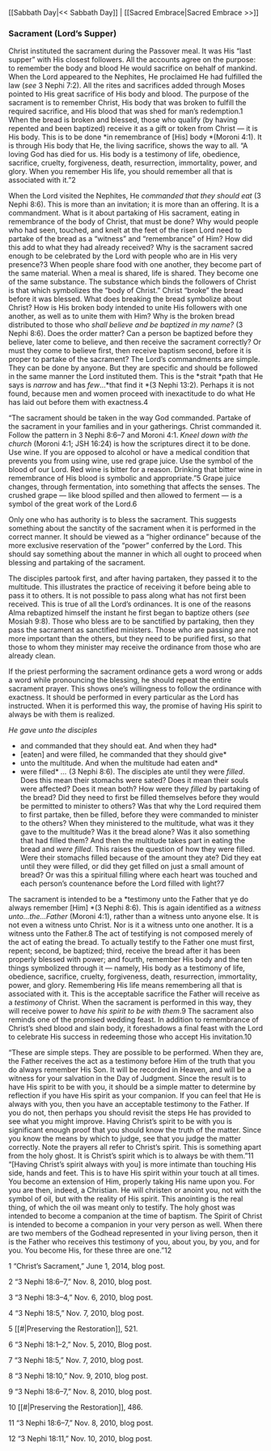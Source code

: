 [[Sabbath Day|<< Sabbath Day]]  |  [[Sacred Embrace|Sacred Embrace >>]]

### Sacrament (Lord’s Supper)
Christ instituted the sacrament during the Passover meal. It was His “last supper” with His closest followers. All the accounts agree on the purpose: to remember the body and blood He would sacrifice on behalf of mankind. When the Lord appeared to the Nephites, He proclaimed He had fulfilled the law (*see* 3 Nephi 7:2). All the rites and sacrifices added through Moses pointed to His great sacrifice of His body and blood. The purpose of the sacrament is to remember Christ, His body that was broken to fulfill the required sacrifice, and His blood that was shed for man’s redemption.1 When the bread is broken and blessed, those who qualify (by having repented and been baptized) receive it as a gift or token from Christ — it is His body. This is to be done *in remembrance of [His] body *(Moroni 4:1). It is through His body that He, the living sacrifice, shows the way to all. “A loving God has died for us. His body is a testimony of life, obedience, sacrifice, cruelty, forgiveness, death, resurrection, immortality, power, and glory. When you remember His life, you should remember all that is associated with it.”2

When the Lord visited the Nephites, He *commanded that they should eat* (3 Nephi 8:6). This is more than an invitation; it is more than an offering. It is a commandment. What is it about partaking of His sacrament, eating in remembrance of the body of Christ, that must be done? Why would people who had seen, touched, and knelt at the feet of the risen Lord need to partake of the bread as a “witness” and “remembrance” of Him? How did this add to what they had already received? Why is the sacrament sacred enough to be celebrated by the Lord with people who are in His very presence?3 When people share food with one another, they become part of the same material. When a meal is shared, life is shared. They become one of the same substance. The substance which binds the followers of Christ is that which symbolizes the “body of Christ.” Christ “broke” the bread before it was blessed. What does breaking the bread symbolize about Christ? How is His broken body intended to unite His followers with one another, as well as to unite them with Him? Why is the broken bread distributed to those who *shall believe and be baptized in my name?* (3 Nephi 8:6). Does the order matter? Can a person be baptized before they believe, later come to believe, and then receive the sacrament correctly? Or must they come to believe first, then receive baptism second, before it is proper to partake of the sacrament? The Lord’s commandments are simple. They can be done by anyone. But they are specific and should be followed in the same manner the Lord instituted them. This is the *strait *path that He says is *narrow* and has *few*…*that find it *(3 Nephi 13:2). Perhaps it is not found, because men and women proceed with inexactitude to do what He has laid out before them with exactness.4

“The sacrament should be taken in the way God commanded. Partake of the sacrament in your families and in your gatherings. Christ commanded it. Follow the pattern in 3 Nephi 8:6–7 and Moroni 4:1. *Kneel down with the church* (Moroni 4:1; JSH 16:24) is how the scriptures direct it to be done. Use wine. If you are opposed to alcohol or have a medical condition that prevents you from using wine, use red grape juice. Use the symbol of the blood of our Lord. Red wine is bitter for a reason. Drinking that bitter wine in remembrance of His blood is symbolic and appropriate.”5 Grape juice changes, through fermentation, into something that affects the senses. The crushed grape — like blood spilled and then allowed to ferment — is a symbol of the great work of the Lord.6

Only one who has authority is to bless the sacrament. This suggests something about the sanctity of the sacrament when it is performed in the correct manner. It should be viewed as a “higher ordinance” because of the more exclusive reservation of the “power” conferred by the Lord. This should say something about the manner in which all ought to proceed when blessing and partaking of the sacrament.

The disciples partook first, and after having partaken, they passed it to the multitude. This illustrates the practice of receiving it before being able to pass it to others. It is not possible to pass along what has not first been received. This is true of all the Lord’s ordinances. It is one of the reasons Alma rebaptized himself the instant he first began to baptize others (*see* Mosiah 9:8). Those who bless are to be sanctified by partaking, then they pass the sacrament as sanctified ministers. Those who are passing are not more important than the others, but they need to be purified first, so that those to whom they minister may receive the ordinance from those who are already clean.

If the priest performing the sacrament ordinance gets a word wrong or adds a word while pronouncing the blessing, he should repeat the entire sacrament prayer. This shows one’s willingness to follow the ordinance with exactness. It should be performed in every particular as the Lord has instructed. When it is performed this way, the promise of having His spirit to always be with them is realized.


*He gave unto the disciples*
* and commanded that they should eat. And when they had*
* [eaten] and were filled, he commanded that they should give*
* unto the multitude. And when the multitude had eaten and*
* were filled*
*…* (3 Nephi 8:6). The disciples ate until they were *filled*. Does this mean their stomachs were sated? Does it mean their souls were affected? Does it mean both? How were they *filled* by partaking of the bread? Did they need to first be filled themselves before they would be permitted to minister to others? Was that why the Lord required them to first partake, then be filled, before they were commanded to minister to the others? When they ministered to the multitude, what was it they gave to the multitude? Was it the bread alone? Was it also something that had filled them? And then the multitude takes part in eating the bread and *were filled*. This raises the question of how they were filled. Were their stomachs filled because of the amount they ate? Did they eat until they were filled, or did they get filled on just a small amount of bread? Or was this a spiritual filling where each heart was touched and each person’s countenance before the Lord filled with light?7

The sacrament is intended to be a *testimony unto the Father that ye do always remember [Him] *(3 Nephi 8:6). This is again identified as a *witness unto…the…Father* (Moroni 4:1), rather than a witness unto anyone else. It is not even a witness unto Christ. Nor is it a witness unto one another. It is a witness unto the Father.8 The act of testifying is not composed merely of the act of eating the bread. To actually testify to the Father one must first, repent; second, be baptized; third, receive the bread after it has been properly blessed with power; and fourth, remember His body and the ten things symbolized through it — namely, His body as a testimony of life, obedience, sacrifice, cruelty, forgiveness, death, resurrection, immortality, power, and glory. Remembering His life means remembering all that is associated with it. This is the acceptable sacrifice the Father will receive as a *testimony* of Christ. When the sacrament is performed in this way, they will receive power to *have his spirit to be with them*.9 The sacrament also reminds one of the promised wedding feast. In addition to remembrance of Christ’s shed blood and slain body, it foreshadows a final feast with the Lord to celebrate His success in redeeming those who accept His invitation.10

“These are simple steps. They are possible to be performed. When they are, the Father receives the act as a testimony before Him of the truth that you do always remember His Son. It will be recorded in Heaven, and will be a witness for your salvation in the Day of Judgment. Since the result is to have His spirit to be with you, it should be a simple matter to determine by reflection if you have His spirit as your companion. If you can feel that He is always with you, then you have an acceptable testimony to the Father. If you do not, then perhaps you should revisit the steps He has provided to see what you might improve. Having Christ’s spirit to be with you is significant enough proof that you should know the truth of the matter. Since you know the means by which to judge, see that you judge the matter correctly. Note the prayers all refer to Christ’s spirit. This is something apart from the holy ghost. It is Christ’s spirit which is to always be with them.”11 “[Having Christ’s spirit always with you] is more intimate than touching His side, hands and feet. This is to have His spirit within your touch at all times. You become an extension of Him, properly taking His name upon you. For you are then, indeed, a Christian. He will christen or anoint you, not with the symbol of oil, but with the reality of His spirit. This anointing is the real thing, of which the oil was meant only to testify. The holy ghost was intended to become a companion at the time of baptism. The Spirit of Christ is intended to become a companion in your very person as well. When there are two members of the Godhead represented in your living person, then it is the Father who receives this testimony of you, about you, by you, and for you. You become His, for these three are one.”12



1 “Christ’s Sacrament,” June 1, 2014, blog post.


2 “3 Nephi 18:6–7,” Nov. 8, 2010, blog post.


3 “3 Nephi 18:3–4,” Nov. 6, 2010, blog post.


4 “3 Nephi 18:5,” Nov. 7, 2010, blog post.


5
[[#|Preserving the Restoration]], 521.


6 “3 Nephi 18:1–2,” Nov. 5, 2010, Blog post.


7 “3 Nephi 18:5,” Nov. 7, 2010, blog post.


8 “3 Nephi 18:10,” Nov. 9, 2010, blog post.


9 “3 Nephi 18:6–7,” Nov. 8, 2010, blog post.


10
[[#|Preserving the Restoration]], 486.


11 “3 Nephi 18:6–7,” Nov. 8, 2010, blog post.


12 “3 Nephi 18:11,” Nov. 10, 2010, blog post.